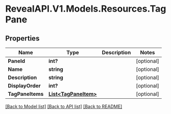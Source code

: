 # RevealAPI.V1.Models.Resources.TagPane
## Properties

Name | Type | Description | Notes
------------ | ------------- | ------------- | -------------
**PaneId** | **int?** |  | [optional] 
**Name** | **string** |  | [optional] 
**Description** | **string** |  | [optional] 
**DisplayOrder** | **int?** |  | [optional] 
**TagPaneItems** | [**List&lt;TagPaneItem&gt;**](TagPaneItem.md) |  | [optional] 

[[Back to Model list]](../README.md#documentation-for-models) [[Back to API list]](../README.md#documentation-for-api-endpoints) [[Back to README]](../README.md)

